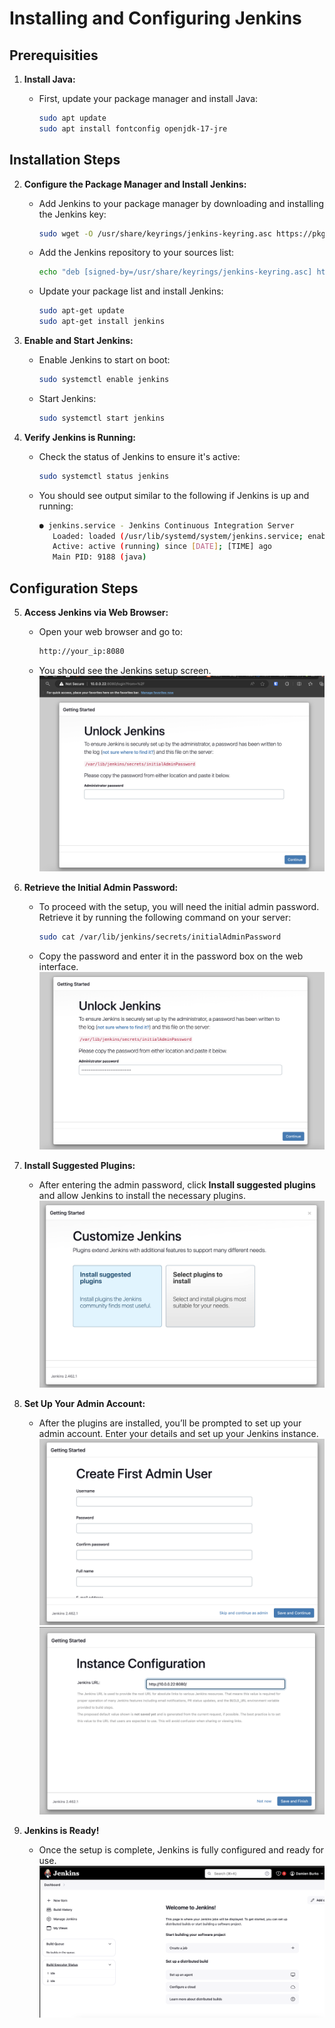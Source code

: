 # **Installing and Configuring Jenkins**

## Prerequisities

1. **Install Java:**

   - First, update your package manager and install Java:

     ```bash
     sudo apt update
     sudo apt install fontconfig openjdk-17-jre
     ```

## Installation Steps

2. **Configure the Package Manager and Install Jenkins:**

   - Add Jenkins to your package manager by downloading and installing the Jenkins key:

     ```bash
     sudo wget -O /usr/share/keyrings/jenkins-keyring.asc https://pkg.jenkins.io/debian-stable/jenkins.io-2023.key
     ```

   - Add the Jenkins repository to your sources list:

     ```bash
     echo "deb [signed-by=/usr/share/keyrings/jenkins-keyring.asc] https://pkg.jenkins.io/debian-stable binary/" | sudo tee /etc/apt/sources.list.d/jenkins.list > /dev/null
     ```

   - Update your package list and install Jenkins:

     ```bash
     sudo apt-get update
     sudo apt-get install jenkins
     ```

3. **Enable and Start Jenkins:**

   - Enable Jenkins to start on boot:

     ```bash
     sudo systemctl enable jenkins
     ```

   - Start Jenkins:

     ```bash
     sudo systemctl start jenkins
     ```

4. **Verify Jenkins is Running:**

   - Check the status of Jenkins to ensure it's active:

     ```bash
     sudo systemctl status jenkins
     ```

   - You should see output similar to the following if Jenkins is up and running:

     ```bash
     ● jenkins.service - Jenkins Continuous Integration Server
        Loaded: loaded (/usr/lib/systemd/system/jenkins.service; enabled; preset: enabled)
        Active: active (running) since [DATE]; [TIME] ago
        Main PID: 9188 (java)
     ```

## Configuration Steps

5. **Access Jenkins via Web Browser:**

   - Open your web browser and go to:

     ```bash
     http://your_ip:8080
     ```

   - You should see the Jenkins setup screen.
     ![alt text](image.png)

6. **Retrieve the Initial Admin Password:**

   - To proceed with the setup, you will need the initial admin password. Retrieve it by running the following command on your server:

     ```bash
     sudo cat /var/lib/jenkins/secrets/initialAdminPassword
     ```

   - Copy the password and enter it in the password box on the web interface.
     ![alt text](image-1.png)

7. **Install Suggested Plugins:**

   - After entering the admin password, click **Install suggested plugins** and allow Jenkins to install the necessary plugins.
     ![alt text](image-2.png)

8. **Set Up Your Admin Account:**

   - After the plugins are installed, you’ll be prompted to set up your admin account. Enter your details and set up your Jenkins instance.
     ![alt text](image-3.png)
     ![alt text](image-4.png)

9. **Jenkins is Ready!**
   - Once the setup is complete, Jenkins is fully configured and ready for use.
     ![alt text](image-5.png)
